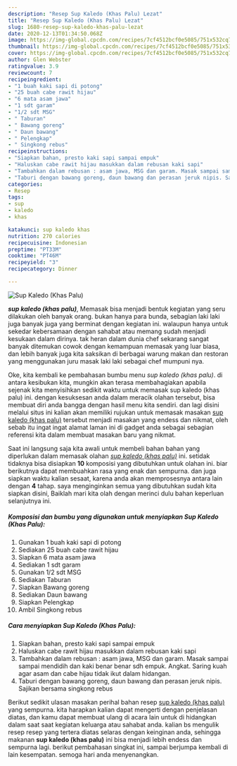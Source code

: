 ```yaml
---
description: "Resep Sup Kaledo (Khas Palu) Lezat"
title: "Resep Sup Kaledo (Khas Palu) Lezat"
slug: 1680-resep-sup-kaledo-khas-palu-lezat
date: 2020-12-13T01:34:50.068Z
image: https://img-global.cpcdn.com/recipes/7cf4512bcf0e5085/751x532cq70/sup-kaledo-khas-palu-foto-resep-utama.jpg
thumbnail: https://img-global.cpcdn.com/recipes/7cf4512bcf0e5085/751x532cq70/sup-kaledo-khas-palu-foto-resep-utama.jpg
cover: https://img-global.cpcdn.com/recipes/7cf4512bcf0e5085/751x532cq70/sup-kaledo-khas-palu-foto-resep-utama.jpg
author: Glen Webster
ratingvalue: 3.9
reviewcount: 7
recipeingredient:
- "1 buah kaki sapi di potong"
- "25 buah cabe rawit hijau"
- "6 mata asam jawa"
- "1 sdt garam"
- "1/2 sdt MSG"
- " Taburan"
- " Bawang goreng"
- " Daun bawang"
- " Pelengkap"
- " Singkong rebus"
recipeinstructions:
- "Siapkan bahan, presto kaki sapi sampai empuk"
- "Haluskan cabe rawit hijau masukkan dalam rebusan kaki sapi"
- "Tambahkan dalam rebusan : asam jawa, MSG dan garam. Masak sampai sampai mendidih dan kaki benar benar sdh empuk. Angkat. Saring kuah agar asam dan cabe hijau tidak ikut dalam hidangan."
- "Taburi dengan bawang goreng, daun bawang dan perasan jeruk nipis. Sajikan bersama singkong rebus"
categories:
- Resep
tags:
- sup
- kaledo
- khas

katakunci: sup kaledo khas 
nutrition: 270 calories
recipecuisine: Indonesian
preptime: "PT33M"
cooktime: "PT46M"
recipeyield: "3"
recipecategory: Dinner

---
```



![Sup Kaledo (Khas Palu)](https://img-global.cpcdn.com/recipes/7cf4512bcf0e5085/751x532cq70/sup-kaledo-khas-palu-foto-resep-utama.jpg)

<b><i>sup kaledo (khas palu)</i></b>, Memasak bisa menjadi bentuk kegiatan yang seru dilakukan oleh banyak orang. bukan hanya para bunda, sebagian laki laki juga banyak juga yang berminat dengan kegiatan ini. walaupun hanya untuk sekedar kebersamaan dengan sahabat atau memang sudah menjadi kesukaan dalam dirinya. tak heran dalam dunia chef sekarang sangat banyak ditemukan cowok dengan kemampuan memasak yang luar biasa, dan lebih banyak juga kita saksikan di berbagai warung makan dan restoran yang menggunakan juru masak laki laki sebagai chef mumpuni nya.



Oke, kita kembali ke pembahasan bumbu menu <i>sup kaledo (khas palu)</i>. di antara kesibukan kita, mungkin akan terasa membahagiakan apabila sejenak kita menyisihkan sedikit waktu untuk memasak sup kaledo (khas palu) ini. dengan kesuksesan anda dalam meracik olahan tersebut, bisa membuat diri anda bangga dengan hasil menu kita sendiri. dan lagi disini melalui situs ini kalian akan memiliki rujukan untuk memasak masakan <u>sup kaledo (khas palu)</u> tersebut menjadi masakan yang endess dan nikmat, oleh sebab itu ingat ingat alamat laman ini di gadget anda sebagai sebagian referensi kita dalam membuat masakan baru yang nikmat.


Saat ini langsung saja kita awali untuk membeli bahan bahan yang diperlukan dalam memasak olahan <u><i>sup kaledo (khas palu)</i></u> ini. setidak tidaknya bisa disiapkan <b>10</b> komposisi yang dibutuhkan untuk olahan ini. biar berikutnya dapat membuahkan rasa yang enak dan sempurna. dan juga siapkan waktu kalian sesaat, karena anda akan memprosesnya antara lain dengan <b>4</b> tahap. saya menginginkan semua yang dibutuhkan sudah kita siapkan disini, Baiklah mari kita olah dengan merinci dulu bahan keperluan selanjutnya ini.

<!--inarticleads1-->

##### Komposisi dan bumbu yang digunakan untuk menyiapkan Sup Kaledo (Khas Palu):

1. Gunakan 1 buah kaki sapi di potong
1. Sediakan 25 buah cabe rawit hijau
1. Siapkan 6 mata asam jawa
1. Sediakan 1 sdt garam
1. Gunakan 1/2 sdt MSG
1. Sediakan  Taburan
1. Siapkan  Bawang goreng
1. Sediakan  Daun bawang
1. Siapkan  Pelengkap
1. Ambil  Singkong rebus




<!--inarticleads2-->

##### Cara menyiapkan Sup Kaledo (Khas Palu):

1. Siapkan bahan, presto kaki sapi sampai empuk
1. Haluskan cabe rawit hijau masukkan dalam rebusan kaki sapi
1. Tambahkan dalam rebusan : asam jawa, MSG dan garam. Masak sampai sampai mendidih dan kaki benar benar sdh empuk. Angkat. Saring kuah agar asam dan cabe hijau tidak ikut dalam hidangan.
1. Taburi dengan bawang goreng, daun bawang dan perasan jeruk nipis. Sajikan bersama singkong rebus




Berikut sedikit ulasan masakan perihal bahan resep <u>sup kaledo (khas palu)</u> yang sempurna. kita harapkan kalian dapat mengerti dengan penjelasan diatas, dan kamu dapat membuat ulang di acara lain untuk di hidangkan dalam saat saat kegiatan keluarga atau sahabat anda. kalian bs mengulik resep resep yang tertera diatas selaras dengan keinginan anda, sehingga makanan <b>sup kaledo (khas palu)</b> ini bisa menjadi lebih endess dan sempurna lagi. berikut pembahasan singkat ini, sampai berjumpa kembali di lain kesempatan. semoga hari anda menyenangkan.
